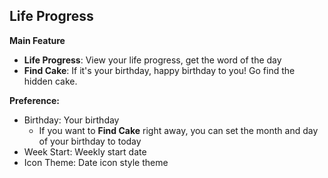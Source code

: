 ## Life Progress

**Main Feature**

- **Life Progress**: View your life progress, get the word of the day
- **Find Cake**: If it's your birthday, happy birthday to you! Go find the hidden cake.

**Preference:**

- Birthday: Your birthday
  - If you want to **Find Cake** right away, you can set the month and day of your birthday to today
- Week Start: Weekly start date
- Icon Theme: Date icon style theme


